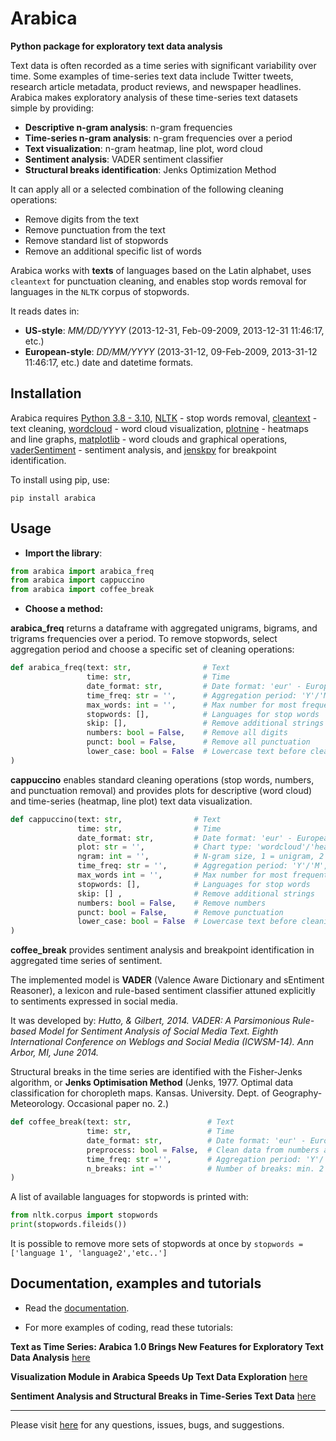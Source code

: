 # Arabica
**Python package for exploratory text data analysis**

Text data is often recorded as a time series with significant variability over time. Some examples of time-series text data include Twitter tweets, research article metadata, product reviews, and newspaper headlines. Arabica makes exploratory analysis of these time-series text datasets simple by providing:

* **Descriptive n-gram analysis**: n-gram frequencies
* **Time-series n-gram analysis**: n-gram frequencies over a period
* **Text visualization**: n-gram heatmap, line plot, word cloud
* **Sentiment analysis**: VADER sentiment classifier
*  **Structural breaks identification**: Jenks Optimization Method 

It can apply all or a selected combination of the following cleaning operations:

* Remove digits from the text
* Remove punctuation from the text
* Remove standard list of stopwords
* Remove an additional specific list of words

Arabica works with **texts** of languages based on the Latin alphabet, uses `cleantext` for punctuation cleaning, and enables stop words removal for languages in the `NLTK` corpus of stopwords. 

It reads dates in:

* **US-style**: *MM/DD/YYYY* (2013-12-31, Feb-09-2009, 2013-12-31 11:46:17, etc.)
* **European-style**: *DD/MM/YYYY* (2013-31-12, 09-Feb-2009, 2013-31-12 11:46:17, etc.) date and datetime formats.


## Installation

Arabica requires [Python 3.8 - 3.10](https://www.python.org/downloads/), [NLTK](http://www.nltk.org) - stop words removal,
[cleantext](https://pypi.org/project/cleantext/#description) - text cleaning, [wordcloud](https://pypi.org/project/wordcloud) - word cloud visualization,
[plotnine](https://pypi.org/project/plotnine) - heatmaps and line graphs, [matplotlib](https://pypi.org/project/matplotlib/) - word clouds and graphical operations,
[vaderSentiment](https://pypi.org/project/vaderSentiment) - sentiment analysis, and [jenskpy](https://pypi.org/project/jenkspy/) for breakpoint identification.

To install using pip, use:

`pip install arabica`



## Usage

* **Import the library**:


``` python
from arabica import arabica_freq
from arabica import cappuccino
from arabica import coffee_break 
```



* **Choose a method:**

**arabica_freq** returns a dataframe with aggregated unigrams, bigrams, and trigrams frequencies over a period.
To remove stopwords, select aggregation period and choose a specific set of cleaning operations:


``` python
def arabica_freq(text: str,                # Text
                 time: str,                # Time
                 date_format: str,         # Date format: 'eur' - European, 'us' - American
                 time_freq: str = '',      # Aggregation period: 'Y'/'M'/'D', if no aggregation: 'ungroup'
                 max_words: int = '',      # Max number for most frequent n-grams displayed for each period
                 stopwords: [],            # Languages for stop words
                 skip: [],                 # Remove additional strings
                 numbers: bool = False,    # Remove all digits
                 punct: bool = False,      # Remove all punctuation
                 lower_case: bool = False  # Lowercase text before cleaning and frequency analysis
) 
```

**cappuccino**  enables standard cleaning operations (stop words, numbers, and punctuation removal) and provides 
plots for descriptive (word cloud) and time-series (heatmap, line plot) text data visualization.

``` python
def cappuccino(text: str,                # Text
               time: str,                # Time
               date_format: str,         # Date format: 'eur' - European, 'us' - American
               plot: str = '',           # Chart type: 'wordcloud'/'heatmap'/'line'
               ngram: int = '',          # N-gram size, 1 = unigram, 2 = bigram, 3 = trigram
               time_freq: str = '',      # Aggregation period: 'Y'/'M', if no aggregation: 'ungroup'
               max_words int = '',       # Max number for most frequent n-grams displayed for each period
               stopwords: [],            # Languages for stop words
               skip: [] ,                # Remove additional strings
               numbers: bool = False,    # Remove numbers
               punct: bool = False,      # Remove punctuation
               lower_case: bool = False  # Lowercase text before cleaning and frequency analysis
)
```
**coffee_break**  provides sentiment analysis and breakpoint identification in aggregated time series of sentiment. 

The implemented model is **VADER** (Valence Aware Dictionary and sEntiment Reasoner), a lexicon and rule-based sentiment classifier attuned explicitly to sentiments expressed in social media.

It was developed by: 
*Hutto, & Gilbert, 2014. VADER: A Parsimonious Rule-based Model for Sentiment Analysis of Social Media Text. Eighth International Conference on Weblogs and Social Media (ICWSM-14). Ann Arbor, MI, June 2014.*

Structural breaks in the time series are identified with the Fisher-Jenks algorithm, or **Jenks Optimisation Method** (Jenks, 1977. Optimal data classification for choropleth maps. Kansas. University. Dept. of Geography-Meteorology. Occasional paper no. 2.)

``` python
def coffee_break(text: str,                 # Text
                 time: str,                 # Time
                 date_format: str,          # Date format: 'eur' - European, 'us' - American
                 preprocess: bool = False,  # Clean data from numbers and punctuation
                 time_freq: str ='',        # Aggregation period: 'Y'/'M'
                 n_breaks: int =''          # Number of breaks: min. 2
)
```


A list of available languages for stopwords is printed with:
``` python
from nltk.corpus import stopwords
print(stopwords.fileids())
```

It is possible to remove more sets of stopwords at once by `stopwords = ['language 1', 'language2','etc..']`


## Documentation, examples and tutorials

* Read the [documentation](https://arabica.readthedocs.io/en/latest/index.html). 

* For more examples of coding, read these  tutorials:

**Text as Time Series: Arabica 1.0 Brings New Features for Exploratory Text Data Analysis** [here](https://towardsdatascience.com/text-as-time-series-arabica-1-0-brings-new-features-for-exploratory-text-data-analysis-88eaabb84deb?sk=229ec0602d0b8514f25bce501ed9ecb9)

**Visualization Module in Arabica Speeds Up Text Data Exploration** [here](https://medium.com/towards-data-science/visualization-module-in-arabica-speeds-up-text-data-exploration-47114ad646ce)

**Sentiment Analysis and Structural Breaks in Time-Series Text Data** [here](https://medium.com/towards-data-science/sentiment-analysis-and-structural-breaks-in-time-series-text-data-8109c712ca2)

---

Please visit [here](https://github.com/PetrKorab/arabica/issues) for any questions, issues, bugs, and suggestions.
